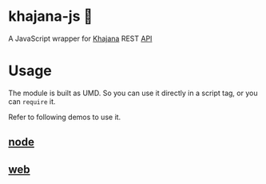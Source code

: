 # khajana-js 💎

A JavaScript wrapper for [Khajana](http://khajana.org/) REST [API](https://github.com/KhalisFoundation/KhajanaAPI)

# Usage

The module is built as UMD.
So you can use it directly in a script tag, or you can `require` it.

Refer to following demos to use it.

## [node](https://github.com/bogas04/khajana-js/blob/node/index.js#L1)

## [web](https://github.com/bogas04/khajana-js/blob/gh-pages/index.js#L1)
